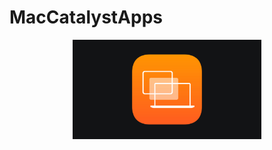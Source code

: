 # MacCatalystApps



<p align="center">
<img src="https://github.com/RamitSharma991/MacCatalystApps/blob/master/2048.jpeg" style="width: 60%; height:80%"/>
</p>



